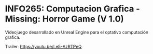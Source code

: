 # INFO265: Computacion Grafica - Missing: Horror Game (V 1.0)

Videojuego desarrollado en Unreal Engine para el optativo computación grafica.

Trailer: https://youtu.be/Le5-AzRTPeQ

